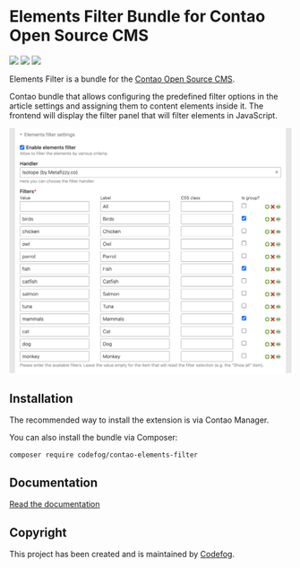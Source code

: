 # Elements Filter Bundle for Contao Open Source CMS

![](https://img.shields.io/packagist/v/codefog/contao-elements-filter.svg)
![](https://img.shields.io/packagist/l/codefog/contao-elements-filter.svg)
![](https://img.shields.io/packagist/dt/codefog/contao-elements-filter.svg)

Elements Filter is a bundle for the [Contao Open Source CMS](https://contao.org).

Contao bundle that allows configuring the predefined filter options in the article settings and assigning them 
to content elements inside it. The frontend will display the filter panel that will filter elements in JavaScript.

![](docs/images/preview.png)

## Installation

The recommended way to install the extension is via Contao Manager.

You can also install the bundle via Composer:

```
composer require codefog/contao-elements-filter
```

## Documentation

[Read the documentation](docs/README.md)

## Copyright

This project has been created and is maintained by [Codefog](https://codefog.pl).
